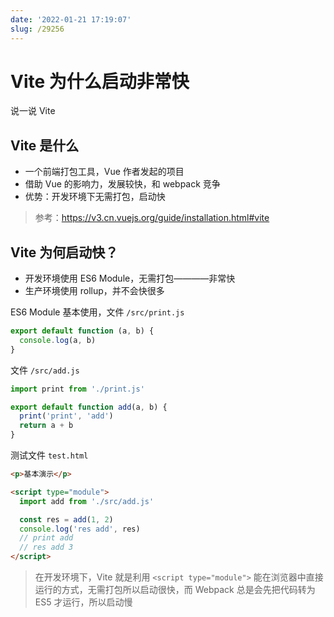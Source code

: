 ```yaml
---
date: '2022-01-21 17:19:07'
slug: /29256
---
```


# Vite 为什么启动非常快

说一说 Vite

## Vite 是什么

- 一个前端打包工具，Vue 作者发起的项目
- 借助 Vue 的影响力，发展较快，和 webpack 竞争
- 优势：开发环境下无需打包，启动快

> 参考：https://v3.cn.vuejs.org/guide/installation.html#vite


## Vite 为何启动快？

- 开发环境使用 ES6 Module，无需打包————非常快
- 生产环境使用 rollup，并不会快很多

ES6 Module 基本使用，文件 `/src/print.js`

``` js 
export default function (a, b) {
  console.log(a, b)
}
```

文件 `/src/add.js`

``` js 
import print from './print.js'

export default function add(a, b) {
  print('print', 'add')
  return a + b
}
```

测试文件 `test.html`

``` html
<p>基本演示</p>

<script type="module">
  import add from './src/add.js'

  const res = add(1, 2)
  console.log('res add', res)
  // print add
  // res add 3
</script>
```

> 在开发环境下，Vite 就是利用 `<script type="module">` 能在浏览器中直接运行的方式，无需打包所以启动很快，而 Webpack 总是会先把代码转为 ES5 才运行，所以启动慢


